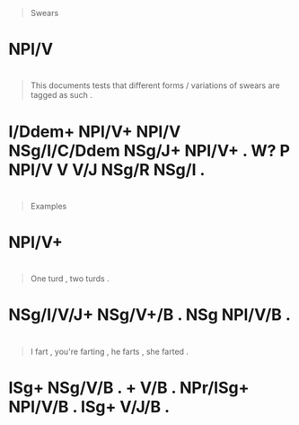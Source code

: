 > Swears
# NPl/V
>
#
> This    documents tests that         different forms  / variations of swears are tagged as    such  .
# I/Ddem+ NPl/V+    NPl/V NSg/I/C/Ddem NSg/J+    NPl/V+ . W?         P  NPl/V  V   V/J    NSg/R NSg/I .
>
#
> Examples
# NPl/V+
>
#
> One        turd     , two turds   .
# NSg/I/V/J+ NSg/V+/B . NSg NPl/V/B .
>
#
> I    fart    , you're farting , he       farts   , she  farted .
# ISg+ NSg/V/B . +      V/B     . NPr/ISg+ NPl/V/B . ISg+ V/J/B  .
